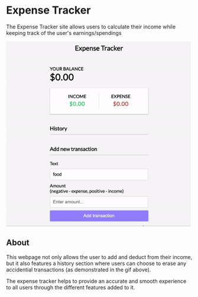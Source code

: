 # Expense Tracker

The Expense Tracker site allows users to calculate their income while keeping track of the user's earnings/spendings

<img src="./ezgif.com-gif-maker (2).gif" alt="ezgif.com-gif-maker (2)" width="500" height="500">

## About

This webpage not only allows the user to add and deduct from their income, but it also features a history section where users can choose to erase any accidential transactions (as demonstrated in the gif above). 

The expense tracker helps to provide an accurate and smooth experience to all users through the different features added to it.




